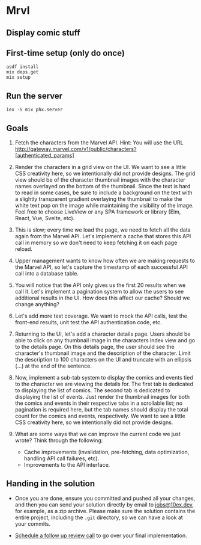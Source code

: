 # Mrvl

##  Display comic stuff

## First-time setup (only do once)

``` shell
asdf install
mix deps.get
mix setup
```

## Run the server

``` shell
iex -S mix phx.server
```

## Goals
1. Fetch the characters from the Marvel API. Hint: You will use the URL http://gateway.marvel.com/v1/public/characters?[authenticated_params]

2. Render the characters in a grid view on the UI. We want to see a little CSS creativity here, so we intentionally did not provide designs. The grid view should be of the character thumbnail images with the character names overlayed on the bottom of the thumbnail. Since the text is hard to read in some cases, be sure to include a background on the text with a slightly transparent gradient overlaying the thumbnail to make the white text pop on the image while maintaining the visibility of the image. Feel free to choose LiveView or any SPA framework or library (Elm, React, Vue, Svelte, etc).

3. This is slow; every time we load the page, we need to fetch all the data again from the Marvel API. Let's implement a cache that stores this API call in memory so we don't need to keep fetching it on each page reload.

4. Upper management wants to know how often we are making requests to the Marvel API, so let's capture the timestamp of each successful API call into a database table.

5. You will notice that the API only gives us the first 20 results when we call it. Let's implement a pagination system to allow the users to see additional results in the UI. How does this affect our cache? Should we change anything?

6. Let's add more test coverage. We want to mock the API calls, test the front-end results, unit test the API authentication code, etc.

7. Returning to the UI, let's add a character details page. Users should be able to click on any thumbnail image in the characters index view and go to the details page. On this details page, the user should see the character's thumbnail image and the description of the character. Limit the description to 100 characters on the UI and truncate with an ellipsis (...) at the end of the sentence.

8. Now, implement a sub-tab system to display the comics and events tied to the character we are viewing the details for. The first tab is dedicated to displaying the list of comics. The second tab is dedicated to displaying the list of events. Just render the thumbnail images for both the comics and events in their respective tabs in a scrollable list; no pagination is required here, but the tab names should display the total count for the comics and events, respectively. We want to see a little CSS creativity here, so we intentionally did not provide designs.

9. What are some ways that we can improve the current code we just wrote? Think through the following:
	- Cache improvements (invalidation, pre-fetching, data optimization, handling API call failures, etc).
	- Improvements to the API interface.

## Handing in the solution

- Once you are done, ensure you committed and pushed all your changes, and then you can send your solution directly by email to [jobs@10ex.dev](mailto:jobs@10ex.dev?subject=10ex.dev%20Elixir%20Assignment), for example, as a zip archive. Please make sure the solution contains the entire project, including the `.git` directory, so we can have a look at your commits.

- [Schedule a follow up review call](https://meetings.hubspot.com/garrett-tacoronte/technical-review-call) to go over your final implementation.
